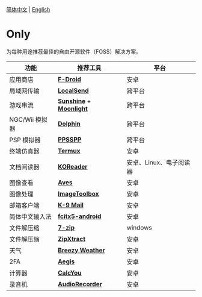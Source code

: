[简体中文](README.md) | [English](README_en.md)
# Only

为每种用途推荐最佳的自由开源软件（FOSS）解决方案。

| 功能          | 推荐工具                                                                                                             | 平台             |
|-------------|------------------------------------------------------------------------------------------------------------------|----------------|
| 应用商店        | [**F-Droid**](https://f-droid.org/)                                                                              | 安卓             |
| 局域网传输       | [**LocalSend**](https://github.com/localsend/localsend/releases)                                                 | 跨平台            |
| 游戏串流        | [**Sunshine**](https://github.com/LizardByte/Sunshine/releases) + [**Moonlight**](https://moonlight-stream.org/) | 跨平台            |
| NGC/Wii 模拟器 | [**Dolphin**](https://dolphin-emu.org/)                                                                          | 跨平台            |
| PSP 模拟器     | [**PPSSPP**](https://www.ppsspp.org/download/)                                                                   | 跨平台            |
| 终端仿真器       | [**Termux**](https://f-droid.org/packages/com.termux/)                                                           | 安卓             |
| 文档阅读器       | [**KOReader**](https://github.com/koreader/koreader/releases)                                                    | 安卓、Linux、电子阅读器 |
| 图像查看        | [**Aves**](https://f-droid.org/packages/deckers.thibault.aves.libre)                                             | 安卓             |
| 图像处理        | [**ImageToolbox**](https://f-droid.org/packages/ru.tech.imageresizershrinker)                                    | 安卓             |
| 邮箱客户端       | [**K-9 Mail**](https://github.com/thunderbird/thunderbird-android/releases)                                      | 安卓             |
| 简体中文输入法     | [**fcitx5-android**](https://f-droid.org/packages/org.fcitx.fcitx5.android/)                                     | 安卓             |
| 文件解压缩       | [**7-zip**](https://7-zip.org/)                                                                                  | windows        |
| 文件解压缩       | [**ZipXtract**](https://github.com/WirelessAlien/ZipXtract/releases)                                             | 安卓             |
| 天气          | [**Breezy Weather**](https://f-droid.org/packages/org.breezyweather/)                                            | 安卓             |
| 2FA         | [**Aegis**](https://f-droid.org/packages/com.beemdevelopment.aegis/)                                             | 安卓             |
| 计算器         | [**CalcYou**](https://f-droid.org/packages/net.youapps.calcyou/)                                                 | 安卓             |
| 录音机         | [**AudioRecorder**](https://f-droid.org/packages/com.dimowner.audiorecorder/)                                    | 安卓             |